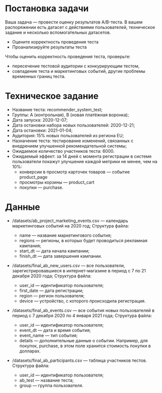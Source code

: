 # Постановка задачи

Ваша задача — провести оценку результатов A/B-теста. В вашем распоряжении есть датасет с действиями пользователей, техническое задание и несколько вспомогательных датасетов.
- Оцените корректность проведения теста
- Проанализируйте результаты теста

Чтобы оценить корректность проведения теста, проверьте:
- пересечение тестовой аудитории с конкурирующим тестом,
- совпадение теста и маркетинговых событий, другие проблемы временных границ теста.

# Техническое задание

- Название теста: recommender_system_test;
- Группы: А (контрольная), B (новая платёжная воронка);
- Дата запуска: 2020-12-07;
- Дата остановки набора новых пользователей: 2020-12-21;
- Дата остановки: 2021-01-04;
- Аудитория: 15% новых пользователей из региона EU;
- Назначение теста: тестирование изменений, связанных с внедрением улучшенной рекомендательной системы;
- Ожидаемое количество участников теста: 6000.
- Ожидаемый эффект: за 14 дней с момента регистрации в системе пользователи покажут улучшение каждой метрики не менее, чем на 10%:
  - конверсии в просмотр карточек товаров — событие product_page
  - просмотры корзины — product_cart
  - покупки — purchase.

# Данные

- /datasets/ab_project_marketing_events.csv — календарь маркетинговых событий на 2020 год;
Структура файла:
  - name — название маркетингового события;
  - regions — регионы, в которых будет проводиться рекламная кампания;
  - start_dt — дата начала кампании;
  - finish_dt — дата завершения кампании.

- /datasets/final_ab_new_users.csv — все пользователи, зарегистрировавшиеся в интернет-магазине в период с 7 по 21 декабря 2020 года;
Структура файла:
  - user_id — идентификатор пользователя;
  - first_date — дата регистрации;
  - region — регион пользователя;
  - device — устройство, с которого происходила регистрация.

- /datasets/final_ab_events.csv — все события новых пользователей в период с 7 декабря 2020 по 4 января 2021 года;
Структура файла:
  - user_id — идентификатор пользователя;
  - event_dt — дата и время события;
  - event_name — тип события;
  - details — дополнительные данные о событии. Например, для покупок, purchase, в этом поле хранится стоимость покупки в долларах.

- /datasets/final_ab_participants.csv — таблица участников тестов.
Структура файла:
  - user_id — идентификатор пользователя;
  - ab_test — название теста;
  - group — группа пользователя.
